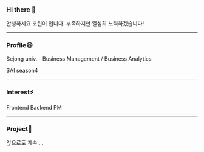 ### Hi there 👋

안녕하세요 코린이 입니다. 
부족하지만 열심히 노력하겠습니다!

------
### Profile😄

Sejong univ. - Business Management / Business Analytics

SAI season4 

---
### Interest⚡

Frontend
Backend
PM

---
### Project🌱

앞으로도 계속 ... 
<!--
**wlgus-3/wlgus-3** is a ✨ _special_ ✨ repository because its `README.md` (this file) appears on your GitHub profile.

Here are some ideas to get you started:

- 🔭 I’m currently working on ...
- 🌱 I’m currently learning ...
- 👯 I’m looking to collaborate on ...
- 🤔 I’m looking for help with ...
- 💬 Ask me about ...
- 📫 How to reach me: ...
- 😄 Pronouns: ...
- ⚡ Fun fact: ...
-->
